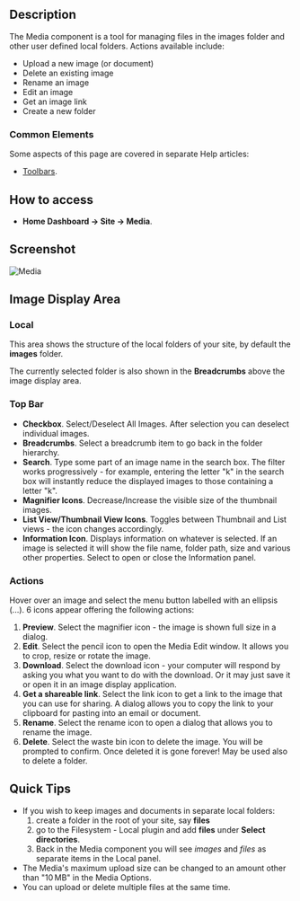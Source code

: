 <!-- Filename: Help4.x:Media / Display title: Media -->

## Description

The Media component is a tool for managing files in the images folder and 
other user defined local folders. Actions available include:

- Upload a new image (or document)
- Delete an existing image
- Rename an image
- Edit an image
- Get an image link
- Create a new folder

### Common Elements

Some aspects of this page are covered in separate Help articles:

* [Toolbars](jdocmanual?article=help/common-elements/toolbars).

## How to access

- **Home Dashboard → Site → Media**.

## Screenshot

![Media](../../../en/images/media/media.png)

## Image Display Area

### Local

This area shows the structure of the local folders of your site, by
default the **images** folder.

The currently selected folder is also shown in the **Breadcrumbs** above
the image display area.

### Top Bar

- **Checkbox**. Select/Deselect All Images. After selection you can
  deselect individual images.
- **Breadcrumbs**. Select a breadcrumb item to go back in the folder
  hierarchy.
- **Search**. Type some part of an image name in the search box. The
  filter works progressively - for example, entering the letter "k" in
  the search box will instantly reduce the displayed images to those
  containing a letter "k".
- **Magnifier Icons**. Decrease/Increase the visible size of the
  thumbnail images.
- **List View/Thumbnail View Icons**. Toggles between Thumbnail and List
  views - the icon changes accordingly.
- **Information Icon**. Displays information on whatever is selected. If
  an image is selected it will show the file name, folder path, size and
  various other properties. Select to open or close the Information
  panel.

### Actions

Hover over an image and select the menu button labelled with an ellipsis (...). 
6 icons appear offering the following actions:

1.  **Preview**. Select the magnifier icon - the image is shown full
    size in a dialog.
2.  **Edit**. Select the pencil icon to open the Media Edit window. It
    allows you to crop, resize or rotate the image.
3.  **Download**. Select the download icon - your computer will respond
    by asking you what you want to do with the download. Or it may just
    save it or open it in an image display application.
4.  **Get a shareable link**. Select the link icon to get a link to the
    image that you can use for sharing. A dialog allows you to copy the
    link to your clipboard for pasting into an email or document.
5.  **Rename**. Select the rename icon to open a dialog that allows you
    to rename the image.
6.  **Delete**. Select the waste bin icon to delete the image. You will
    be prompted to confirm. Once deleted it is gone forever! May be used
    also to delete a folder.

## Quick Tips

- If you wish to keep images and documents in separate local folders:
  1.  create a folder in the root of your site, say **files**
  2.  go to the Filesystem - Local
      plugin and add **files** under **Select directories**.
  3.  Back in the Media component you will see *images* and *files* as
      separate items in the Local panel.
- The Media's maximum upload size can be changed to an amount other than
  "10 MB" in the Media Options.
- You can upload or delete multiple files at the same time.
